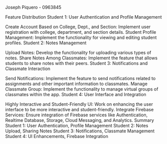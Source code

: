 Joseph Piquero - 0963845


Feature Distribution
Student 1: User Authentication and Profile Management

Create Account Based on College, Dept., and Section: Implement user registration with college, department, and section details.
Student Profile Management: Implement the functionality for viewing and editing student profiles.
Student 2: Notes Management

Upload Notes: Develop the functionality for uploading various types of notes.
Share Notes Among Classmates: Implement the feature that allows students to share notes with their peers.
Student 3: Notifications and Classmate Interaction

Send Notifications: Implement the feature to send notifications related to assignments and other important information to classmates.
Manage Classmate Group: Implement the functionality to manage virtual groups of classmates within the app.
Student 4: User Interface and Integration

Highly Interactive and Student-Friendly UI: Work on enhancing the user interface to be more interactive and student-friendly.
Integrate Firebase Services: Ensure integration of Firebase services like Authentication, Realtime Database, Storage, Cloud Messaging, and Analytics.
Summary
Student 1: User Authentication, Profile Management
Student 2: Notes Upload, Sharing Notes
Student 3: Notifications, Classmate Management
Student 4: UI Enhancements, Firebase Integration
